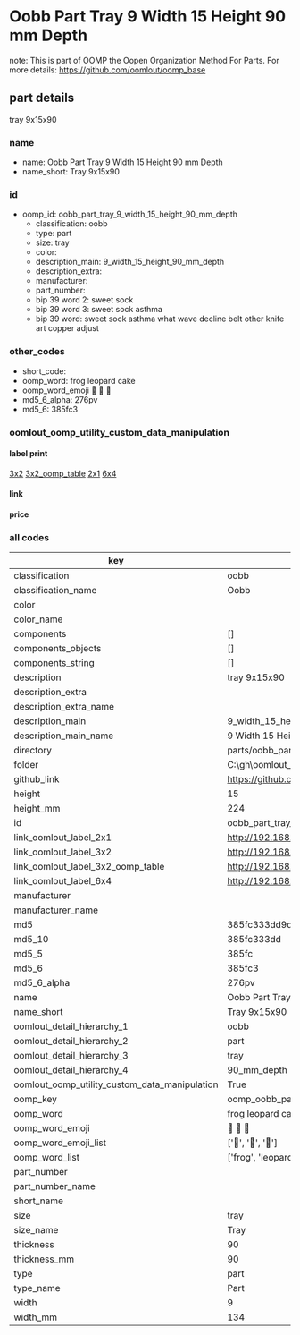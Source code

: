 # Oobb Part Tray 9 Width 15 Height 90 mm Depth  

note: This is part of OOMP the Oopen Organization Method For Parts. For more details: https://github.com/oomlout/oomp_base

##  part details
  



tray 9x15x90



### name
* name: Oobb Part Tray 9 Width 15 Height 90 mm Depth
* name_short: Tray 9x15x90 
### id
* oomp_id: oobb_part_tray_9_width_15_height_90_mm_depth
  * classification: oobb
  * type: part
  * size: tray
  * color: 
  * description_main: 9_width_15_height_90_mm_depth
  * description_extra: 
  * manufacturer: 
  * part_number: 
  * bip 39 word 2: sweet sock
  * bip 39 word 3: sweet sock asthma
  * bip 39 word: sweet sock asthma what wave decline belt other knife art copper adjust

### other_codes
* short_code: 
* oomp_word: frog leopard cake
* oomp_word_emoji :frog: :leopard: :cake:
* md5_6_alpha: 276pv
* md5_6: 385fc3






### oomlout_oomp_utility_custom_data_manipulation
#### label print
[3x2](http://192.168.1.245:1112/?label=oomp%20276pv)
[3x2_oomp_table](http://192.168.1.108:1112/?label=oomp%20276pv)
[2x1](http://192.168.1.242:1112/?label=oomp%20276pv)
[6x4](http://192.168.1.55:1112/?label=oomp%20276pv)    

#### link

                              

#### price







### all codes 
| key | value |  
| --- | --- |  
| classification | oobb |  
| classification_name | Oobb |  
| color |  |  
| color_name |  |  
| components | [] |  
| components_objects | [] |  
| components_string | [] |  
| description | tray 9x15x90 |  
| description_extra |  |  
| description_extra_name |  |  
| description_main | 9_width_15_height_90_mm_depth |  
| description_main_name | 9 Width 15 Height 90 mm Depth |  
| directory | parts/oobb_part_tray_9_width_15_height_90_mm_depth |  
| folder | C:\gh\oomlout_oobb_version_4_generated_parts\parts\oobb_part_tray_9_width_15_height_90_mm_depth |  
| github_link | https://github.com/oomlout/oomlout_oomp_part_src/tree/main/parts/oobb_part_tray_9_width_15_height_90_mm_depth |  
| height | 15 |  
| height_mm | 224 |  
| id | oobb_part_tray_9_width_15_height_90_mm_depth |  
| link_oomlout_label_2x1 | http://192.168.1.242:1112/?label=oomp%20276pv |  
| link_oomlout_label_3x2 | http://192.168.1.245:1112/?label=oomp%20276pv |  
| link_oomlout_label_3x2_oomp_table | http://192.168.1.108:1112/?label=oomp%20276pv |  
| link_oomlout_label_6x4 | http://192.168.1.55:1112/?label=oomp%20276pv |  
| manufacturer |  |  
| manufacturer_name |  |  
| md5 | 385fc333dd9d029ce3fbff9c1c3386dd |  
| md5_10 | 385fc333dd |  
| md5_5 | 385fc |  
| md5_6 | 385fc3 |  
| md5_6_alpha | 276pv |  
| name | Oobb Part Tray 9 Width 15 Height 90 mm Depth |  
| name_short | Tray 9x15x90  |  
| oomlout_detail_hierarchy_1 | oobb |  
| oomlout_detail_hierarchy_2 | part |  
| oomlout_detail_hierarchy_3 | tray |  
| oomlout_detail_hierarchy_4 | 90_mm_depth |  
| oomlout_oomp_utility_custom_data_manipulation | True |  
| oomp_key | oomp_oobb_part_tray_9_width_15_height_90_mm_depth |  
| oomp_word | frog leopard cake |  
| oomp_word_emoji | :frog: :leopard: :cake: |  
| oomp_word_emoji_list | [':frog:', ':leopard:', ':cake:'] |  
| oomp_word_list | ['frog', 'leopard', 'cake'] |  
| part_number |  |  
| part_number_name |  |  
| short_name |  |  
| size | tray |  
| size_name | Tray |  
| thickness | 90 |  
| thickness_mm | 90 |  
| type | part |  
| type_name | Part |  
| width | 9 |  
| width_mm | 134 |  
